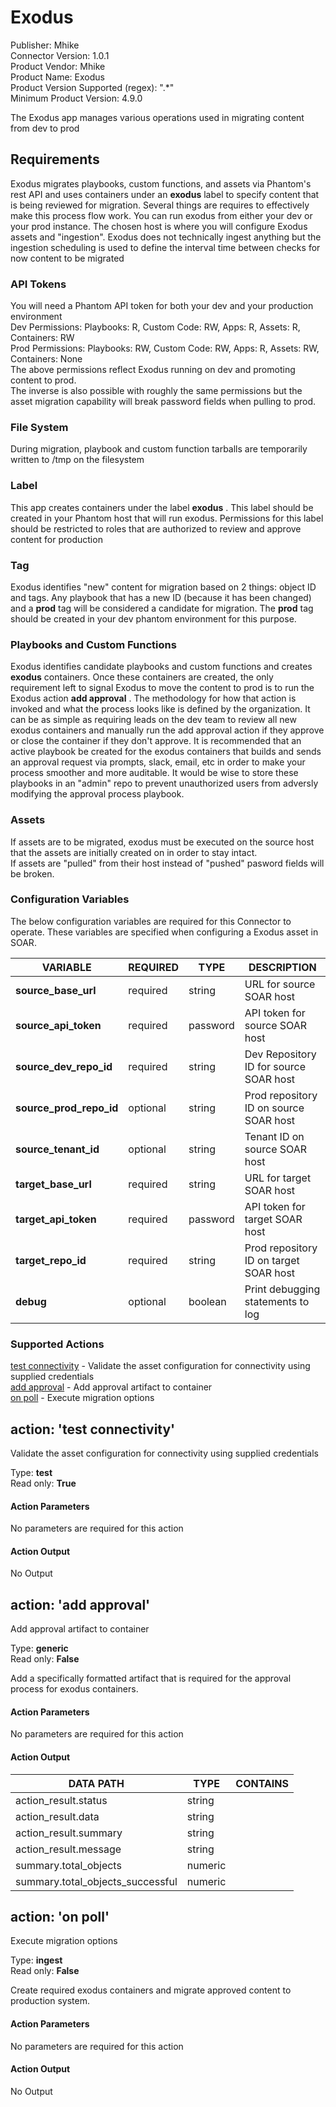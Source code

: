 [comment]: # "Auto-generated SOAR connector documentation"
# Exodus

Publisher: Mhike  
Connector Version: 1\.0\.1  
Product Vendor: Mhike  
Product Name: Exodus  
Product Version Supported (regex): "\.\*"  
Minimum Product Version: 4\.9\.0  

The Exodus app manages various operations used in migrating content from dev to prod


## Requirements

Exodus migrates playbooks, custom functions, and assets via Phantom's rest API and uses containers
under an **exodus** label to specify content that is being reviewed for migration. Several things
are requires to effectively make this process flow work. You can run exodus from either your dev or
your prod instance. The chosen host is where you will configure Exodus assets and "ingestion".
Exodus does not technically ingest anything but the ingestion scheduling is used to define the
interval time between checks for now content to be migrated  

### API Tokens

You will need a Phantom API token for both your dev and your production environment  
Dev Permissions: Playbooks: R, Custom Code: RW, Apps: R, Assets: R, Containers: RW  
Prod Permissions: Playbooks: RW, Custom Code: RW, Apps: R, Assets: RW, Containers: None  
The above permissions reflect Exodus running on dev and promoting content to prod.  
The inverse is also possible with roughly the same permissions but the asset migration capability will break password fields when pulling to prod.  

  

### File System

During migration, playbook and custom function tarballs are temporarily written to /tmp on the
filesystem  
  

### Label

This app creates containers under the label **exodus** . This label should be created in your
Phantom host that will run exodus. Permissions for this label should be restricted to roles that are
authorized to review and approve content for production  
  

### Tag

Exodus identifies "new" content for migration based on 2 things: object ID and tags. Any playbook
that has a new ID (because it has been changed) and a **prod** tag will be considered a candidate
for migration. The **prod** tag should be created in your dev phantom environment for this
purpose.  
  

### Playbooks and Custom Functions

Exodus identifies candidate playbooks and custom functions and creates **exodus** containers. Once
these containers are created, the only requirement left to signal Exodus to move the content to prod
is to run the Exodus action **add approval** . The methodology for how that action is invoked and
what the process looks like is defined by the organization. It can be as simple as requiring leads
on the dev team to review all new exodus containers and manually run the add approval action if they
approve or close the container if they don't approve. It is recommended that an active playbook be
created for the exodus containers that builds and sends an approval request via prompts, slack,
email, etc in order to make your process smoother and more auditable. It would be wise to store
these playbooks in an "admin" repo to prevent unauthorized users from adversly modifying the
approval process playbook.  
  

### Assets

If assets are to be migrated, exodus must be executed on the source host that the assets are
initially created on in order to stay intact.  
If assets are "pulled" from their host instead of "pushed" pasword fields will be broken.  
  


### Configuration Variables
The below configuration variables are required for this Connector to operate.  These variables are specified when configuring a Exodus asset in SOAR.

VARIABLE | REQUIRED | TYPE | DESCRIPTION
-------- | -------- | ---- | -----------
**source\_base\_url** |  required  | string | URL for source SOAR host
**source\_api\_token** |  required  | password | API token for source SOAR host
**source\_dev\_repo\_id** |  required  | string | Dev Repository ID for source SOAR host
**source\_prod\_repo\_id** |  optional  | string | Prod repository ID on source SOAR host
**source\_tenant\_id** |  optional  | string | Tenant ID on source SOAR host
**target\_base\_url** |  required  | string | URL for target SOAR host
**target\_api\_token** |  required  | password | API token for target SOAR host
**target\_repo\_id** |  required  | string | Prod repository ID on target SOAR host
**debug** |  optional  | boolean | Print debugging statements to log

### Supported Actions  
[test connectivity](#action-test-connectivity) - Validate the asset configuration for connectivity using supplied credentials  
[add approval](#action-add-approval) - Add approval artifact to container  
[on poll](#action-on-poll) - Execute migration options  

## action: 'test connectivity'
Validate the asset configuration for connectivity using supplied credentials

Type: **test**  
Read only: **True**

#### Action Parameters
No parameters are required for this action

#### Action Output
No Output  

## action: 'add approval'
Add approval artifact to container

Type: **generic**  
Read only: **False**

Add a specifically formatted artifact that is required for the approval process for exodus containers\.

#### Action Parameters
No parameters are required for this action

#### Action Output
DATA PATH | TYPE | CONTAINS
--------- | ---- | --------
action\_result\.status | string | 
action\_result\.data | string | 
action\_result\.summary | string | 
action\_result\.message | string | 
summary\.total\_objects | numeric | 
summary\.total\_objects\_successful | numeric |   

## action: 'on poll'
Execute migration options

Type: **ingest**  
Read only: **False**

Create required exodus containers and migrate approved content to production system\.

#### Action Parameters
No parameters are required for this action

#### Action Output
No Output